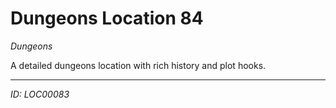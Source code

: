 # Dungeons Location 84

*Dungeons*

A detailed dungeons location with rich history and plot hooks.

---
*ID: LOC00083*